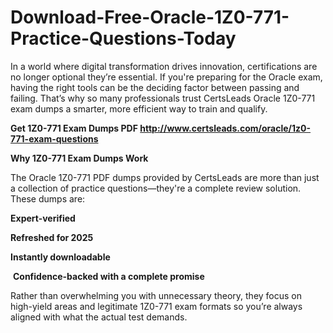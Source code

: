 # Download-Free-Oracle-1Z0-771-Practice-Questions-Today
<p>In a world where digital transformation drives innovation, certifications are no longer optional they&rsquo;re essential. If you&#39;re preparing for the Oracle exam, having the right tools can be the deciding factor between passing and failing. That&rsquo;s why so many professionals trust CertsLeads Oracle 1Z0-771 exam dumps a smarter, more efficient way to train and qualify.</p> <p><strong>Get 1Z0-771 Exam Dumps PDF&nbsp;<a href="http://www.certsleads.com/oracle/1z0-771-exam-questions">http://www.certsleads.com/oracle/1z0-771-exam-questions</a></strong></p> <p><strong>Why 1Z0-771 Exam Dumps Work</strong></p> <p>The Oracle 1Z0-771 PDF dumps provided by CertsLeads are more than just a collection of practice questions&mdash;they&#39;re a complete review solution. These dumps are:</p> <p><strong>Expert-verified</strong></p> <p><strong>Refreshed for 2025</strong></p> <p><strong>Instantly downloadable</strong></p> <p>&nbsp;<strong>Confidence-backed with a complete promise</strong></p> <p>Rather than overwhelming you with unnecessary theory, they focus on high-yield areas and legitimate 1Z0-771 exam formats so you&rsquo;re always aligned with what the actual test demands.</p> <p>&nbsp;</p>
